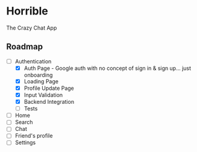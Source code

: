 # Horrible

The Crazy Chat App

## Roadmap

- [ ] Authentication
  - [x] Auth Page - Google auth with no concept of sign in & sign up... just onboarding
  - [x] Loading Page
  - [x] Profile Update Page
  - [x] Input Validation
  - [x] Backend Integration
  - [ ] Tests
- [ ] Home
- [ ] Search
- [ ] Chat
- [ ] Friend's profile
- [ ] Settings
